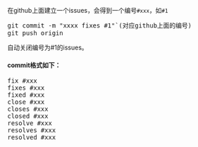 在github上面建立一个issues，会得到一个编号`#xxx`，如`#1`
<pre>
git commit -m "xxxx fixes #1"`(对应github上面的编号)
git push origin <branch_name>
</pre>

自动关闭编号为#1的issues。


#### commit格式如下：
<pre>
fix #xxx
fixes #xxx
fixed #xxx
close #xxx
closes #xxx
closed #xxx
resolve #xxx
resolves #xxx
resolved #xxx
</pre>